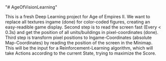 "# AgeOfVisionLearning" 

This is a fresh Deep Learning project for Age of Empires II.
We want to replace all textures ingame (done) for color-coded figures, creating an easy-readible game display. Second step is to read the screen fast (Every < 0.3s) and get the position of all units/buildings in pixel-coordinates (done).
Third step is transform pixel positions to Ingame-Coordinates (absolute Map-Coordinates) by reading the position of the screen in the Minimap.
This will be the input for a Reinforcement-Learning algorithm, which will take Actions according to the current State, trying to maximize the Score.
